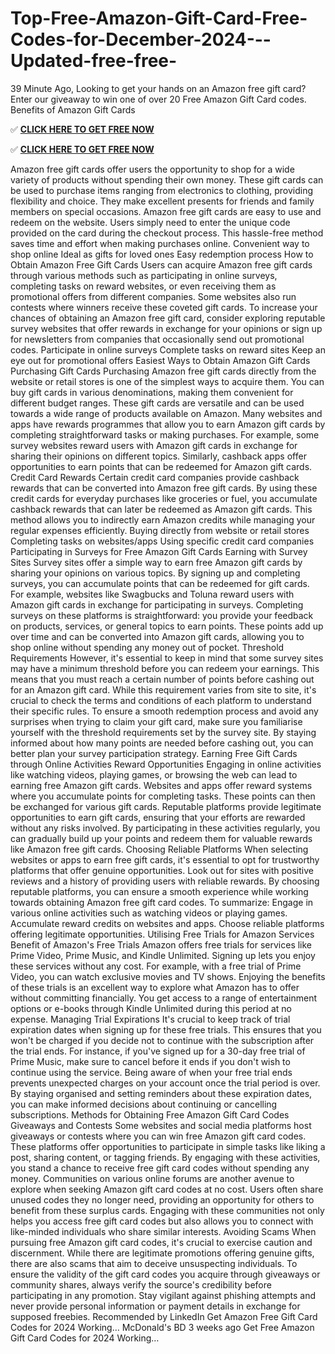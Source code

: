 # Top-Free-Amazon-Gift-Card-Free-Codes-for-December-2024---Updated-free-free-
39 Minute Ago, Looking to get your hands on an Amazon free gift card? Enter our giveaway to win one of over 20 Free Amazon Gift Card codes. Benefits of Amazon Gift Cards

✅ **[CLICK HERE TO GET FREE NOW](https://royxn.com/amazon%20gift%20card-2024)**

✅ **[CLICK HERE TO GET FREE NOW](https://royxn.com/amazon%20gift%20card-2024)**

Amazon free gift cards offer users the opportunity to shop for a wide variety of products without spending their own money. These gift cards can be used to purchase items ranging from electronics to clothing, providing flexibility and choice. They make excellent presents for friends and family members on special occasions.
Amazon free gift cards are easy to use and redeem on the website. Users simply need to enter the unique code provided on the card during the checkout process. This hassle-free method saves time and effort when making purchases online.
Convenient way to shop online
Ideal as gifts for loved ones
Easy redemption process
How to Obtain Amazon Free Gift Cards
Users can acquire Amazon free gift cards through various methods such as participating in online surveys, completing tasks on reward websites, or even receiving them as promotional offers from different companies. Some websites also run contests where winners receive these coveted gift cards.
To increase your chances of obtaining an Amazon free gift card, consider exploring reputable survey websites that offer rewards in exchange for your opinions or sign up for newsletters from companies that occasionally send out promotional codes.
Participate in online surveys
Complete tasks on reward sites
Keep an eye out for promotional offers
Easiest Ways to Obtain Amazon Gift Cards
Purchasing Gift Cards
Purchasing Amazon free gift cards directly from the website or retail stores is one of the simplest ways to acquire them. You can buy gift cards in various denominations, making them convenient for different budget ranges. These gift cards are versatile and can be used towards a wide range of products available on Amazon.
Many websites and apps have rewards programmes that allow you to earn Amazon gift cards by completing straightforward tasks or making purchases. For example, some survey websites reward users with Amazon gift cards in exchange for sharing their opinions on different topics. Similarly, cashback apps offer opportunities to earn points that can be redeemed for Amazon gift cards.
Credit Card Rewards
Certain credit card companies provide cashback rewards that can be converted into Amazon free gift cards. By using these credit cards for everyday purchases like groceries or fuel, you accumulate cashback rewards that can later be redeemed as Amazon gift cards. This method allows you to indirectly earn Amazon credits while managing your regular expenses efficiently.
Buying directly from website or retail stores
Completing tasks on websites/apps
Using specific credit card companies
Participating in Surveys for Free Amazon Gift Cards
Earning with Survey Sites
Survey sites offer a simple way to earn free Amazon gift cards by sharing your opinions on various topics. By signing up and completing surveys, you can accumulate points that can be redeemed for gift cards. For example, websites like Swagbucks and Toluna reward users with Amazon gift cards in exchange for participating in surveys.
Completing surveys on these platforms is straightforward: you provide your feedback on products, services, or general topics to earn points. These points add up over time and can be converted into Amazon gift cards, allowing you to shop online without spending any money out of pocket.
Threshold Requirements
However, it's essential to keep in mind that some survey sites may have a minimum threshold before you can redeem your earnings. This means that you must reach a certain number of points before cashing out for an Amazon gift card. While this requirement varies from site to site, it's crucial to check the terms and conditions of each platform to understand their specific rules.
To ensure a smooth redemption process and avoid any surprises when trying to claim your gift card, make sure you familiarise yourself with the threshold requirements set by the survey site. By staying informed about how many points are needed before cashing out, you can better plan your survey participation strategy.
Earning Free Gift Cards through Online Activities
Reward Opportunities
Engaging in online activities like watching videos, playing games, or browsing the web can lead to earning free Amazon gift cards. Websites and apps offer reward systems where you accumulate points for completing tasks. These points can then be exchanged for various gift cards.
Reputable platforms provide legitimate opportunities to earn gift cards, ensuring that your efforts are rewarded without any risks involved. By participating in these activities regularly, you can gradually build up your points and redeem them for valuable rewards like Amazon free gift cards.
Choosing Reliable Platforms
When selecting websites or apps to earn free gift cards, it's essential to opt for trustworthy platforms that offer genuine opportunities. Look out for sites with positive reviews and a history of providing users with reliable rewards. By choosing reputable platforms, you can ensure a smooth experience while working towards obtaining Amazon free gift card codes.
To summarize:
Engage in various online activities such as watching videos or playing games.
Accumulate reward credits on websites and apps.
Choose reliable platforms offering legitimate opportunities.
Utilising Free Trials for Amazon Services
Benefit of Amazon's Free Trials
Amazon offers free trials for services like Prime Video, Prime Music, and Kindle Unlimited. Signing up lets you enjoy these services without any cost. For example, with a free trial of Prime Video, you can watch exclusive movies and TV shows.
Enjoying the benefits of these trials is an excellent way to explore what Amazon has to offer without committing financially. You get access to a range of entertainment options or e-books through Kindle Unlimited during this period at no expense.
Managing Trial Expirations
It's crucial to keep track of trial expiration dates when signing up for these free trials. This ensures that you won't be charged if you decide not to continue with the subscription after the trial ends. For instance, if you've signed up for a 30-day free trial of Prime Music, make sure to cancel before it ends if you don't wish to continue using the service.
Being aware of when your free trial ends prevents unexpected charges on your account once the trial period is over. By staying organised and setting reminders about these expiration dates, you can make informed decisions about continuing or cancelling subscriptions.
Methods for Obtaining Free Amazon Gift Card Codes
Giveaways and Contests
Some websites and social media platforms host giveaways or contests where you can win free Amazon gift card codes. These platforms offer opportunities to participate in simple tasks like liking a post, sharing content, or tagging friends. By engaging with these activities, you stand a chance to receive free gift card codes without spending any money.
Communities on various online forums are another avenue to explore when seeking Amazon gift card codes at no cost. Users often share unused codes they no longer need, providing an opportunity for others to benefit from these surplus cards. Engaging with these communities not only helps you access free gift card codes but also allows you to connect with like-minded individuals who share similar interests.
Avoiding Scams
When pursuing free Amazon gift card codes, it's crucial to exercise caution and discernment. While there are legitimate promotions offering genuine gifts, there are also scams that aim to deceive unsuspecting individuals. To ensure the validity of the gift card codes you acquire through giveaways or community shares, always verify the source's credibility before participating in any promotion. Stay vigilant against phishing attempts and never provide personal information or payment details in exchange for supposed freebies.
Recommended by LinkedIn
Get Amazon Free Gift Card Codes for 2024 Working…
McDonald's BD 3 weeks ago
Get Free Amazon Gift Card Codes for 2024 Working…


